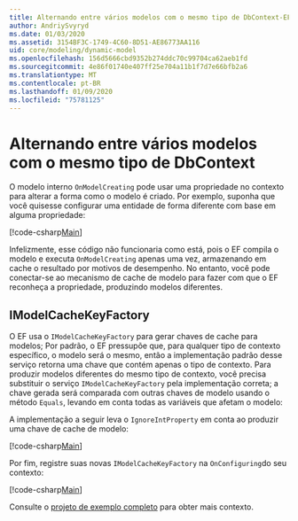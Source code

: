 ```yaml
---
title: Alternando entre vários modelos com o mesmo tipo de DbContext-EF Core
author: AndriySvyryd
ms.date: 01/03/2020
ms.assetid: 3154BF3C-1749-4C60-8D51-AE86773AA116
uid: core/modeling/dynamic-model
ms.openlocfilehash: 156d5666cbd9352b274ddc70c99704ca62aeb1fd
ms.sourcegitcommit: 4e86f01740e407ff25e704a11b1f7d7e66bfb2a6
ms.translationtype: MT
ms.contentlocale: pt-BR
ms.lasthandoff: 01/09/2020
ms.locfileid: "75781125"
---
```

# <a name="alternating-between-multiple-models-with-the-same-dbcontext-type"></a>Alternando entre vários modelos com o mesmo tipo de DbContext

O modelo interno `OnModelCreating` pode usar uma propriedade no contexto para alterar a forma como o modelo é criado. Por exemplo, suponha que você quisesse configurar uma entidade de forma diferente com base em alguma propriedade:

[!code-csharp[Main](../../../samples/core/Modeling/DynamicModel/DynamicContext.cs?name=OnModelCreating)]

Infelizmente, esse código não funcionaria como está, pois o EF compila o modelo e executa `OnModelCreating` apenas uma vez, armazenando em cache o resultado por motivos de desempenho. No entanto, você pode conectar-se ao mecanismo de cache de modelo para fazer com que o EF reconheça a propriedade, produzindo modelos diferentes.

## <a name="imodelcachekeyfactory"></a>IModelCacheKeyFactory

O EF usa o `IModelCacheKeyFactory` para gerar chaves de cache para modelos; Por padrão, o EF pressupõe que, para qualquer tipo de contexto específico, o modelo será o mesmo, então a implementação padrão desse serviço retorna uma chave que contém apenas o tipo de contexto. Para produzir modelos diferentes do mesmo tipo de contexto, você precisa substituir o serviço `IModelCacheKeyFactory` pela implementação correta; a chave gerada será comparada com outras chaves de modelo usando o método `Equals`, levando em conta todas as variáveis que afetam o modelo:

A implementação a seguir leva o `IgnoreIntProperty` em conta ao produzir uma chave de cache de modelo:

[!code-csharp[Main](../../../samples/core/Modeling/DynamicModel/DynamicModelCacheKeyFactory.cs?name=DynamicModel)]

Por fim, registre suas novas `IModelCacheKeyFactory` na `OnConfiguring`do seu contexto:

[!code-csharp[Main](../../../samples/core/Modeling/DynamicModel/DynamicContext.cs?name=OnConfiguring)]

Consulte o [projeto de exemplo completo](https://github.com/aspnet/EntityFramework.Docs/tree/master/samples/core/Modeling/DynamicModel) para obter mais contexto.
